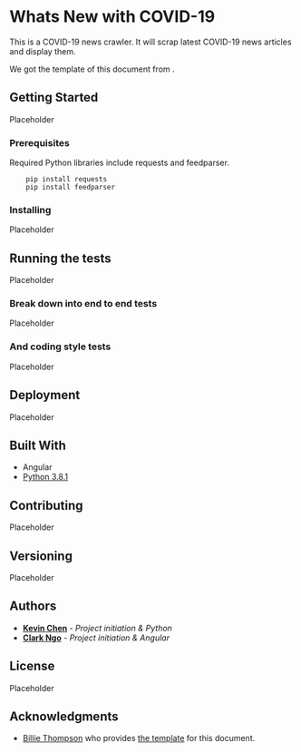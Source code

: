 # Whats New with COVID-19

This is a COVID-19 news crawler. It will scrap latest COVID-19 news articles and display them.

We got the template of this document from .

## Getting Started

Placeholder

### Prerequisites

Required Python libraries include requests and feedparser.

```
    pip install requests
    pip install feedparser
```

### Installing

Placeholder

## Running the tests

Placeholder

### Break down into end to end tests

Placeholder

### And coding style tests

Placeholder

## Deployment

Placeholder

## Built With

* Angular
* [Python 3.8.1](https://www.python.org/downloads/release/python-381/)

## Contributing

Placeholder

## Versioning

Placeholder

## Authors

* **[Kevin Chen](https://github.com/kkchen-dev)** - *Project initiation & Python*
* **[Clark Ngo](https://github.com/clarkngo)** - *Project initiation & Angular*

## License

Placeholder

## Acknowledgments

* [Billie Thompson](https://gist.github.com/PurpleBooth) who provides [the template]((https://gist.github.com/PurpleBooth/109311bb0361f32d87a2)) for this document.